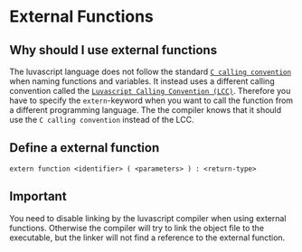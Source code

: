 # External Functions

## Why should I use external functions

The luvascript language does not follow the standard [`C calling convention`](https://en.wikipedia.org/wiki/X86_calling_conventions) when naming functions and variables. It instead uses a different calling convention called the [`Luvascript Calling Convention (LCC)`](../generation/naming_convention.md). Therefore you have to specify the `extern`-keyword when you want to call the function from a different programming language. The the compiler knows that it should use the `C calling convention` instead of the LCC.

## Define a external function

```luvascript
extern function <identifier> ( <parameters> ) : <return-type>
```

## Important

You need to disable linking by the luvascript compiler when using external functions. Otherwise the compiler will try to link the object file to the executable, but the linker will not find a reference to the external function.